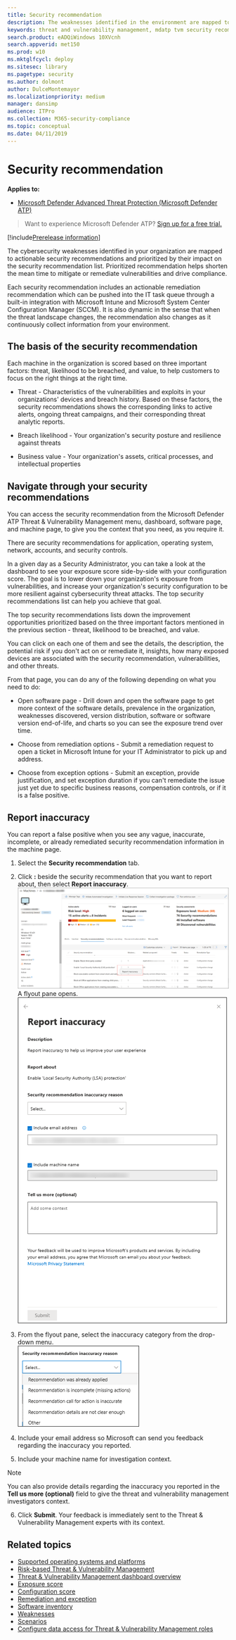 ```yaml
---
title: Security recommendation
description: The weaknesses identified in the environment are mapped to actionable security recommendations and prioritized by their impact on the organizational exposure score.
keywords: threat and vulnerability management, mdatp tvm security recommendation, cybersecurity recommendation, actionable security recommendation
search.product: eADQiWindows 10XVcnh
search.appverid: met150
ms.prod: w10
ms.mktglfcycl: deploy
ms.sitesec: library
ms.pagetype: security
ms.author: dolmont
author: DulceMontemayor
ms.localizationpriority: medium
manager: dansimp
audience: ITPro
ms.collection: M365-security-compliance 
ms.topic: conceptual
ms.date: 04/11/2019
---
```

# Security recommendation
**Applies to:**
- [Microsoft Defender Advanced Threat Protection (Microsoft Defender ATP)](https://go.microsoft.com/fwlink/p/?linkid=2069559)

>Want to experience Microsoft Defender ATP? [Sign up for a free trial.](https://www.microsoft.com/microsoft-365/windows/microsoft-defender-atp?ocid=docs-wdatp-portaloverview-abovefoldlink) 

[!include[Prerelease information](prerelease.md)]

The cybersecurity weaknesses identified in your organization are mapped to actionable security recommendations and prioritized by their impact on the security recommendation list. Prioritized recommendation helps shorten the mean time to mitigate or remediate vulnerabilities and drive compliance.

Each security recommendation includes an actionable remediation recommendation which can be pushed into the IT task queue through a built-in integration with Microsoft Intune and Microsoft System Center Configuration Manager (SCCM). It is also dynamic in the sense that when the threat landscape changes, the recommendation also changes as it continuously collect information from your environment. 

## The basis of the security recommendation
Each machine in the organization is scored based on three important factors: threat, likelihood to be breached, and value, to help customers to focus on the right things at the right time.

- Threat - Characteristics of the vulnerabilities and exploits in your organizations' devices and breach history. Based on these factors, the security recommendations shows the corresponding links to active alerts, ongoing threat campaigns, and their corresponding threat analytic reports. 

- Breach likelihood - Your organization's security posture and resilience against threats

- Business value - Your organization's assets, critical processes, and intellectual properties


## Navigate through your security recommendations

You can access the security recommendation from the Microsoft Defender ATP Threat & Vulnerability Management menu, dashboard, software page, and machine page, to give you the context that you need, as you require it. 

There are security recommendations for application, operating system, network, accounts, and security controls. 

In a given day as a Security Administrator, you can take a look at the dashboard to see your exposure score side-by-side with your configuration score. The goal is to lower down your organization's exposure from vulnerabilities, and increase your organization's security configuration to be more resilient against cybersecurity threat attacks. The top security recommendations list can help you achieve that goal. 

The top security recommendations lists down the improvement opportunities prioritized based on the three important factors mentioned in the previous section - threat, likelihood to be breached, and value.   

You can click on each one of them and see the details, the description, the potential risk if you don't act on or remediate it, insights, how many exposed devices are associated with the security recommendation, vulnerabilities, and other threats.

From that page, you can do any of the following depending on what you need to do:

- Open software page - Drill down and open the software page to get more context of the software details, prevalence in the organization, weaknesses discovered, version distribution, software or software version end-of-life, and charts so you can see the exposure trend over time. 

- Choose from remediation options - Submit a remediation request to open a ticket in Microsoft Intune for your IT Administrator to pick up and address.

- Choose from exception options - Submit an exception, provide justification, and set exception duration if you can't remediate the issue just yet due to specific business reasons, compensation controls, or if it is a false positive. 

## Report inaccuracy

You can report a false positive when you see any vague, inaccurate, incomplete, or already remediated security recommendation information in the machine page.

1. Select the **Security recommendation** tab.

2. Click **:** beside the security recommendation that you want to report about,  then select **Report inaccuracy**. 
![Screenshot of Report inaccuracy control from the machine page under the Security recommendation column](images/tvm_report_inaccuracy.png)
<br>A flyout pane opens.</br>
![Screenshot of Report inaccuracy flyout pane](images/tvm_report_inaccuracyflyout.png)

3. From the flyout pane, select the inaccuracy category from the drop-down menu. 
<br>![Screenshot of Report inaccuracy categories drop-down menu](images/tvm_report_inaccuracyoptions.png)</br>

4. Include your email address so Microsoft can send you feedback regarding the inaccuracy you reported.

5. Include your machine name for investigation context.

>[!NOTE]
> You can also provide details regarding the inaccuracy you reported in the **Tell us more (optional)** field to give the threat and vulnerability management investigators context. 

6. Click **Submit**. Your feedback is immediately sent to the Threat & Vulnerability Management experts with its context.


## Related topics
- [Supported operating systems and platforms](tvm-supported-os.md)
- [Risk-based Threat & Vulnerability Management](next-gen-threat-and-vuln-mgt.md) 
- [Threat & Vulnerability Management dashboard overview](tvm-dashboard-insights.md)
- [Exposure score](tvm-exposure-score.md)
- [Configuration score](configuration-score.md)
- [Remediation and exception](tvm-remediation.md)
- [Software inventory](tvm-software-inventory.md)
- [Weaknesses](tvm-weaknesses.md)
- [Scenarios](threat-and-vuln-mgt-scenarios.md) 
- [Configure data access for Threat & Vulnerability Management roles](https://docs.microsoft.com/windows/security/threat-protection/microsoft-defender-atp/user-roles#create-roles-and-assign-the-role-to-an-azure-active-directory-group)

